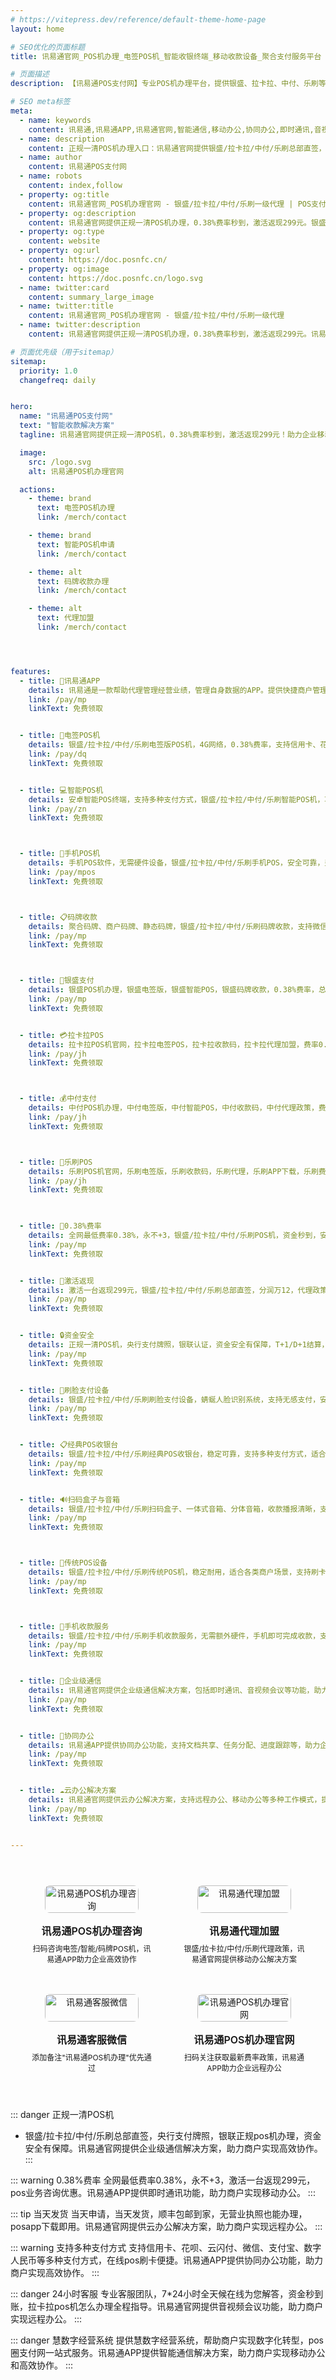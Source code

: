 ```yaml
---
# https://vitepress.dev/reference/default-theme-home-page
layout: home

# SEO优化的页面标题
title: 讯易通官网_POS机办理_电签POS机_智能收银终端_移动收款设备_聚合支付服务平台

# 页面描述
description: 【讯易通POS支付网】专业POS机办理平台，提供银盛、拉卡拉、中付、乐刷等品牌智能收银终端、移动收款设备、刷脸支付设备、码牌收款、电签POS机、信用卡POS机办理服务，支持数字经营、聚合支付、收钱码等多元化支付解决方案，银联正规认证，安全可靠。提供pos收单、聚合收款、posapp下载、点刷pos官网下载手机版、手机POS下载、pos业务、拉卡拉pos机怎么办理、在线pos刷卡、经典POS收银台、自助POS收银、手机POS收银、聚合码牌、一体式音箱、分体音箱、扫码盒子、智能POS、传统POS、蜻蜒人脸、手机收款、慧数字经营系统等服务。讯易通APP助力企业高效协作，实现移动办公和远程办公。

# SEO meta标签
meta:
  - name: keywords
    content: 讯易通,讯易通APP,讯易通官网,智能通信,移动办公,协同办公,即时通讯,音视频会议,企业级通信,云办公,高效协作,远程办公,POS机办理,POS机官网,银盛POS机,拉卡拉POS机,中付POS机,乐刷POS机,电签POS机,移动收款,码牌收款,0.38%费率,总部直签,激活返现,一清POS机,手机POS,智能终端,聚合支付,商户收款码,刷卡机办理,移动支付,银联认证,pos收单,智能收银终端,移动收银设备,刷脸支付设备,聚合收款,收钱码,支付服务,数字经营,智能设备,聚合码牌,pos支付网,刷卡pos机,Pos网站,POS机支付网,银联正规pos机办理,posapp下载,点刷pos官网下载手机版,手机POS下载,pos业务,拉卡拉pos机怎么办理,pos圈支付网,pos机支付网,在线pos刷卡,posapp下载刷卡pos机,经典POS收银台,自助POS收银,手机POS收银,聚合码牌,一体式音箱,分体音箱,扫码盒子,智能POS,传统POS,蜻蜒人脸,手机收款,慧数字经营系统
  - name: description
    content: 正规一清POS机办理入口：讯易通官网提供银盛/拉卡拉/中付/乐刷总部直签，电签版/智能版/手机POS/聚合码牌随心选，0.38%费率永不+3，激活一台返299元，支持信用卡、微信、支付宝、数字人民币，个人/商户均可在线申请，顺丰包邮当天发货！讯易通APP助力企业高效协作，实现移动办公和远程办公。
  - name: author
    content: 讯易通POS支付网
  - name: robots
    content: index,follow
  - property: og:title
    content: 讯易通官网_POS机办理官网 - 银盛/拉卡拉/中付/乐刷一级代理 | POS支付网
  - property: og:description
    content: 讯易通官网提供正规一清POS机办理，0.38%费率秒到，激活返现299元。银盛/拉卡拉/中付/乐刷总部直签，电签版/智能版/手机POS/聚合码牌随心选，支持信用卡、微信、支付宝、数字人民币，助力企业移动办公和高效协作。
  - property: og:type
    content: website
  - property: og:url
    content: https://doc.posnfc.cn/
  - property: og:image
    content: https://doc.posnfc.cn/logo.svg
  - name: twitter:card
    content: summary_large_image
  - name: twitter:title
    content: 讯易通官网_POS机办理官网 - 银盛/拉卡拉/中付/乐刷一级代理
  - name: twitter:description
    content: 讯易通官网提供正规一清POS机办理，0.38%费率秒到，激活返现299元。讯易通APP助力企业高效协作，实现移动办公和远程办公。

# 页面优先级（用于sitemap）
sitemap:
  priority: 1.0
  changefreq: daily


hero:
  name: "讯易通POS支付网"
  text: "智能收款解决方案"
  tagline: 讯易通官网提供正规一清POS机，0.38%费率秒到，激活返现299元！助力企业移动办公和高效协作。

  image:
    src: /logo.svg
    alt: 讯易通POS机办理官网

  actions:
    - theme: brand
      text: 电签POS机办理
      link: /merch/contact

    - theme: brand
      text: 智能POS机申请
      link: /merch/contact

    - theme: alt
      text: 码牌收款办理
      link: /merch/contact

    - theme: alt
      text: 代理加盟
      link: /merch/contact




features:
  - title: 📱讯易通APP
    details: 讯易通是一款帮助代理管理经营业绩，管理自身数据的APP。提供快捷商户管理、快捷机具管理和快捷业绩管理功能，助力代理高效协作，实现移动办公和远程办公，是互联网时代小微创业者的经营平台。
    link: /pay/mp
    linkText: 免费领取


  - title: 📱电签POS机
    details: 银盛/拉卡拉/中付/乐刷电签版POS机，4G网络，0.38%费率，支持信用卡、花呗、云闪付，激活返现299元，个人/商户均可申请。讯易通官网提供一站式办理服务。
    link: /pay/dq
    linkText: 免费领取


  - title: 💻智能POS机
    details: 安卓智能POS终端，支持多种支付方式，银盛/拉卡拉/中付/乐刷智能POS机，功能强大，适合各类商户场景。讯易通官网提供企业级通信解决方案，助力商户实现高效协作。
    link: /pay/zn
    linkText: 免费领取



  - title: 📱手机POS机
    details: 手机POS软件，无需硬件设备，银盛/拉卡拉/中付/乐刷手机POS，安全可靠，费率低至0.38%，支持信用卡刷卡。讯易通APP提供即时通讯功能，助力商户实现移动办公。
    link: /pay/mpos
    linkText: 免费领取



  - title: 📋码牌收款
    details: 聚合码牌、商户码牌、静态码牌，银盛/拉卡拉/中付/乐刷码牌收款，支持微信支付宝，无营业执照也能申请。讯易通官网提供云办公解决方案，助力商户实现高效协作。
    link: /pay/mp
    linkText: 免费领取



  - title: 🏦银盛支付
    details: 银盛POS机办理，银盛电签版，银盛智能POS，银盛码牌收款，0.38%费率，总部直签，激活返现。讯易通官网提供音视频会议功能，助力商户实现远程办公。
    link: /pay/mp
    linkText: 免费领取


  - title: 💳拉卡拉POS
    details: 拉卡拉POS机官网，拉卡拉电签POS，拉卡拉收款码，拉卡拉代理加盟，费率0.38%，商户通APP下载。讯易通APP提供协同办公功能，助力商户实现高效协作。
    link: /pay/jh
    linkText: 免费领取



  - title: 💰中付支付
    details: 中付POS机办理，中付电签版，中付智能POS，中付收款码，中付代理政策，费率低，激活返现。讯易通官网提供智能通信解决方案，助力商户实现移动办公。
    link: /pay/jh
    linkText: 免费领取



  - title: 📱乐刷POS
    details: 乐刷POS机官网，乐刷电签版，乐刷收款码，乐刷代理，乐刷APP下载，乐刷费率，激活返现政策。讯易通APP提供企业级通信功能，助力商户实现远程办公。
    link: /pay/jh
    linkText: 免费领取
  


  - title: 💸0.38%费率
    details: 全网最低费率0.38%，永不+3，银盛/拉卡拉/中付/乐刷POS机，资金秒到，安全可靠，支持多种支付方式。讯易通官网提供云办公解决方案，助力商户实现高效协作。
    link: /pay/mp
    linkText: 免费领取


  - title: 🎁激活返现
    details: 激活一台返现299元，银盛/拉卡拉/中付/乐刷总部直签，分润万12，代理政策优惠，支持个人/商户申请。讯易通APP提供即时通讯功能，助力代理实现移动办公。
    link: /pay/mp
    linkText: 免费领取


  - title: 🔒资金安全
    details: 正规一清POS机，央行支付牌照，银联认证，资金安全有保障，T+1/D+1结算，24小时专业客服。讯易通官网提供企业级通信解决方案，助力商户实现高效协作。
    link: /pay/mp
    linkText: 免费领取


  - title: 📱刷脸支付设备
    details: 银盛/拉卡拉/中付/乐刷刷脸支付设备，蜻蜒人脸识别系统，支持无感支付，安全便捷，适合各类商户场景，提升客户支付体验。讯易通APP提供音视频会议功能，助力商户实现远程办公。
    link: /pay/mp
    linkText: 免费领取


  - title: 📋经典POS收银台
    details: 银盛/拉卡拉/中付/乐刷经典POS收银台，稳定可靠，支持多种支付方式，适合传统商户升级，自助POS收银系统，操作简单。讯易通官网提供智能通信解决方案，助力商户实现高效协作。
    link: /pay/mp
    linkText: 免费领取


  - title: 🔊扫码盒子与音箱
    details: 银盛/拉卡拉/中付/乐刷扫码盒子、一体式音箱、分体音箱，收款播报清晰，支付状态实时提醒，提升商户收款效率。讯易通APP提供协同办公功能，助力商户实现移动办公。
    link: /pay/mp
    linkText: 免费领取



  - title: 🏪传统POS设备
    details: 银盛/拉卡拉/中付/乐刷传统POS机，稳定耐用，适合各类商户场景，支持刷卡、插卡、挥卡等多种支付方式，操作简便。讯易通官网提供云办公解决方案，助力商户实现高效协作。
    link: /pay/mp
    linkText: 免费领取



  - title: 📲手机收款服务
    details: 银盛/拉卡拉/中付/乐刷手机收款服务，无需额外硬件，手机即可完成收款，支持信用卡、借记卡，费率低至0.38%，安全可靠。讯易通APP提供即时通讯功能，助力商户实现移动办公。
    link: /pay/mp
    linkText: 免费领取


  - title: 🏢企业级通信
    details: 讯易通官网提供企业级通信解决方案，包括即时通讯、音视频会议等功能，助力企业实现高效协作和远程办公，提升团队沟通效率，降低沟通成本。
    link: /pay/mp
    linkText: 免费领取


  - title: 💼协同办公
    details: 讯易通APP提供协同办公功能，支持文档共享、任务分配、进度跟踪等，助力企业实现高效协作和移动办公，提升团队工作效率，实现数字化转型。
    link: /pay/mp
    linkText: 免费领取


  - title: ☁️云办公解决方案
    details: 讯易通官网提供云办公解决方案，支持远程办公、移动办公等多种工作模式，提供智能通信、即时通讯、音视频会议等功能，助力企业实现高效协作。
    link: /pay/mp
    linkText: 免费领取


---
```


<div class="qrcode-container">
  <div class="qrcode-card">
    <img src="/images/qq.png" alt="讯易通POS机办理咨询" class="qrcode-image">
    <div class="qrcode-content">
      <h3>讯易通POS机办理咨询</h3>
      <p>扫码咨询电签/智能/码牌POS机，讯易通APP助力企业高效协作</p>
    </div>
  </div>

  <div class="qrcode-card">
    <img src="/images/qqq.png" alt="讯易通代理加盟" class="qrcode-image">
    <div class="qrcode-content">
      <h3>讯易通代理加盟</h3>
      <p>银盛/拉卡拉/中付/乐刷代理政策，讯易通官网提供移动办公解决方案</p>
    </div>
  </div>

  <div class="qrcode-card">
    <img src="/images/wx.png" alt="讯易通客服微信" class="qrcode-image">
    <div class="qrcode-content">
      <h3>讯易通客服微信</h3>
      <p>添加备注"讯易通POS机办理"优先通过</p>
    </div>
  </div>

  <div class="qrcode-card">
    <img src="/images/gzh.jpg" alt="讯易通POS机办理官网" class="qrcode-image">
    <div class="qrcode-content">
      <h3>讯易通POS机办理官网</h3>
      <p>扫码关注获取最新费率政策，讯易通APP助力企业远程办公</p>
    </div>
  </div>
</div>

<style>
.qrcode-container {
  display: grid;
  grid-template-columns: repeat(auto-fit, minmax(250px, 1fr));
  gap: 24px;
  margin: 40px auto;
  max-width: 1400px;
  padding: 0 20px;
}

.qrcode-card {
  background: var(--vp-c-bg-soft);
  border-radius: 12px;
  padding: 24px;
  text-align: center;
  transition: all 0.3s ease;
  border: 1px solid var(--vp-c-divider);
  display: flex;
  flex-direction: column;
  align-items: center;
}

.qrcode-card:hover {
  transform: translateY(-5px);
  box-shadow: var(--vp-shadow-2);
  border-color: var(--vp-c-brand);
}

.qrcode-image {
  width: 100%;
  max-width: 200px;
  border-radius: 8px;
  margin-bottom: 16px;
}

.qrcode-content h3 {
  margin: 0;
  font-size: 18px;
  font-weight: 600;
  color: var(--vp-c-text-1);
}

.qrcode-content p {
  margin: 8px 0 0;
  font-size: 14px;
  color: var(--vp-c-text-2);
}

@media (max-width: 1024px) {
  .qrcode-container {
    grid-template-columns: repeat(2, 1fr);
    gap: 16px;
    padding: 0 16px;
  }

  .qrcode-card {
    padding: 16px;
  }

  .qrcode-image {
    max-width: 150px;
  }

  .qrcode-content h3 {
    font-size: 16px;
  }

  .qrcode-content p {
    font-size: 12px;
  }
}

@media (max-width: 768px) {
  .qrcode-container {
    gap: 12px;
    padding: 0 12px;
  }

  .qrcode-card {
    padding: 12px;
  }

  .qrcode-image {
    max-width: 120px;
  }
}
</style>


::: danger 正规一清POS机
- 银盛/拉卡拉/中付/乐刷总部直签，央行支付牌照，银联正规pos机办理，资金安全有保障。讯易通官网提供企业级通信解决方案，助力商户实现高效协作。
:::

::: warning 0.38%费率
全网最低费率0.38%，永不+3，激活一台返现299元，pos业务咨询优惠。讯易通APP提供即时通讯功能，助力商户实现移动办公。
:::

::: tip 当天发货
当天申请，当天发货，顺丰包邮到家，无营业执照也能办理，posapp下载即用。讯易通官网提供云办公解决方案，助力商户实现远程办公。
:::

::: warning 支持多种支付方式
支持信用卡、花呗、云闪付、微信、支付宝、数字人民币等多种支付方式，在线pos刷卡便捷。讯易通APP提供协同办公功能，助力商户实现高效协作。
:::

::: danger 24小时客服
专业客服团队，7*24小时全天候在线为您解答，资金秒到账，拉卡拉pos机怎么办理全程指导。讯易通官网提供音视频会议功能，助力商户实现远程办公。
:::


::: danger 慧数字经营系统
 提供慧数字经营系统，帮助商户实现数字化转型，pos圈支付网一站式服务。讯易通APP提供智能通信解决方案，助力商户实现移动办公和高效协作。
 :::

